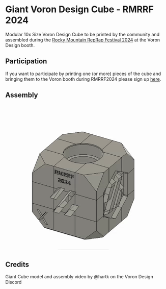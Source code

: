 # Giant Voron Design Cube - RMRRF 2024

Modular 10x Size Voron Design Cube to be printed by the community and assembled during the [Rocky Mountain RepRap Festival 2024](https://rockymountainreprapfestival.com/) at the Voron Design booth.

## Participation

If you want to participate by printing one (or more) pieces of the cube and bringing them to the Voron booth during RMRRF2024 please sign up [here](https://docs.google.com/spreadsheets/d/1EYGb7SWqilNmf7YOCalg1uy3Fpy68pIc7L3AceUB96M/edit?usp=sharing).

## Assembly

![1](./Assets/assembly.gif)

## Credits

Giant Cube model and assembly video by @hartk on the Voron Design Discord
